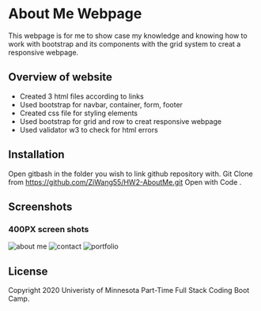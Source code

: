 # About Me Webpage #

This webpage is for me to show case my knowledge and knowing how to work with bootstrap and its components with the grid system to creat a responsive webpage.

## Overview of website ##

* Created 3 html files according to links
* Used bootstrap for navbar, container, form, footer
* Created css file for styling elements
* Used bootstrap for grid and row to creat responsive webpage
* Used validator w3 to check for html errors

## Installation ##

Open gitbash in the folder you wish to link github repository with.
Git Clone from https://github.com/ZiWang55/HW2-AboutMe.git
Open with Code .

## Screenshots ##
 ### 400PX screen shots ###
 ![about me](https://github.com/ZiWang55/HW2-AboutMe/blob/main/Assets/Images/400-aboutme.png)
 ![contact](https://github.com/ZiWang55/HW2-AboutMe/blob/main/Assets/Images/400-contact.png?raw=true)
 ![portfolio](https://github.com/ZiWang55/HW2-AboutMe/blob/main/Assets/Images/400-portfolio.png?raw=true)


## License ##
Copyright 2020 Univeristy of Minnesota Part-Time Full Stack Coding Boot Camp.
